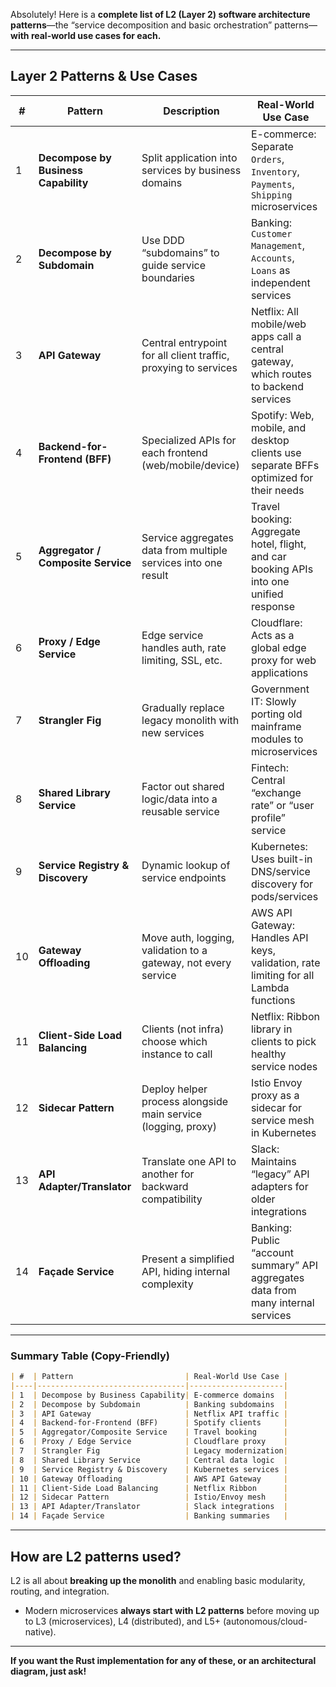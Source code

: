 Absolutely! Here is a **complete list of L2 (Layer 2) software architecture patterns**—the “service decomposition and basic orchestration” patterns—**with real-world use cases for each.**

---

## **Layer 2 Patterns & Use Cases**

| #  | **Pattern**                          | **Description**                                                 | **Real-World Use Case**                                                                 |
| -- | ------------------------------------ | --------------------------------------------------------------- | --------------------------------------------------------------------------------------- |
| 1  | **Decompose by Business Capability** | Split application into services by business domains             | E-commerce: Separate `Orders`, `Inventory`, `Payments`, `Shipping` microservices        |
| 2  | **Decompose by Subdomain**           | Use DDD “subdomains” to guide service boundaries                | Banking: `Customer Management`, `Accounts`, `Loans` as independent services             |
| 3  | **API Gateway**                      | Central entrypoint for all client traffic, proxying to services | Netflix: All mobile/web apps call a central gateway, which routes to backend services   |
| 4  | **Backend-for-Frontend (BFF)**       | Specialized APIs for each frontend (web/mobile/device)          | Spotify: Web, mobile, and desktop clients use separate BFFs optimized for their needs   |
| 5  | **Aggregator / Composite Service**   | Service aggregates data from multiple services into one result  | Travel booking: Aggregate hotel, flight, and car booking APIs into one unified response |
| 6  | **Proxy / Edge Service**             | Edge service handles auth, rate limiting, SSL, etc.             | Cloudflare: Acts as a global edge proxy for web applications                            |
| 7  | **Strangler Fig**                    | Gradually replace legacy monolith with new services             | Government IT: Slowly porting old mainframe modules to microservices                    |
| 8  | **Shared Library Service**           | Factor out shared logic/data into a reusable service            | Fintech: Central “exchange rate” or “user profile” service                              |
| 9  | **Service Registry & Discovery**     | Dynamic lookup of service endpoints                             | Kubernetes: Uses built-in DNS/service discovery for pods/services                       |
| 10 | **Gateway Offloading**               | Move auth, logging, validation to a gateway, not every service  | AWS API Gateway: Handles API keys, validation, rate limiting for all Lambda functions   |
| 11 | **Client-Side Load Balancing**       | Clients (not infra) choose which instance to call               | Netflix: Ribbon library in clients to pick healthy service nodes                        |
| 12 | **Sidecar Pattern**                  | Deploy helper process alongside main service (logging, proxy)   | Istio Envoy proxy as a sidecar for service mesh in Kubernetes                           |
| 13 | **API Adapter/Translator**           | Translate one API to another for backward compatibility         | Slack: Maintains “legacy” API adapters for older integrations                           |
| 14 | **Façade Service**                   | Present a simplified API, hiding internal complexity            | Banking: Public “account summary” API aggregates data from many internal services       |

---

### **Summary Table (Copy-Friendly)**

```markdown
| #  | Pattern                         | Real-World Use Case |
|----|---------------------------------|---------------------|
| 1  | Decompose by Business Capability| E-commerce domains  |
| 2  | Decompose by Subdomain          | Banking subdomains  |
| 3  | API Gateway                     | Netflix API traffic |
| 4  | Backend-for-Frontend (BFF)      | Spotify clients     |
| 5  | Aggregator/Composite Service    | Travel booking      |
| 6  | Proxy / Edge Service            | Cloudflare proxy    |
| 7  | Strangler Fig                   | Legacy modernization|
| 8  | Shared Library Service          | Central data logic  |
| 9  | Service Registry & Discovery    | Kubernetes services |
| 10 | Gateway Offloading              | AWS API Gateway     |
| 11 | Client-Side Load Balancing      | Netflix Ribbon      |
| 12 | Sidecar Pattern                 | Istio/Envoy mesh    |
| 13 | API Adapter/Translator          | Slack integrations  |
| 14 | Façade Service                  | Banking summaries   |
```

---

## **How are L2 patterns used?**

L2 is all about **breaking up the monolith** and enabling basic modularity, routing, and integration.

* Modern microservices **always start with L2 patterns** before moving up to L3 (microservices), L4 (distributed), and L5+ (autonomous/cloud-native).

---

**If you want the Rust implementation for any of these, or an architectural diagram, just ask!**
